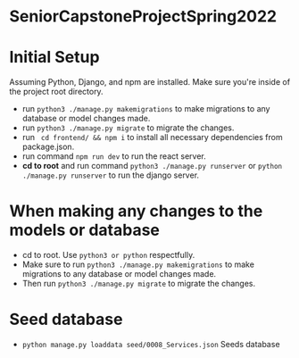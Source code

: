 # SeniorCapstoneProjectSpring2022

# Initial Setup

Assuming Python, Django, and npm are installed. Make sure you're inside of the project root directory.

- run ```python3 ./manage.py makemigrations``` to make migrations to any database or model changes made.
- run ```python3 ./manage.py migrate``` to migrate the changes.
- run ``` cd frontend/ && npm i``` to install all necessary dependencies from package.json.
- run command ```npm run dev``` to run the react server.
- **cd to root** and run command ```python3 ./manage.py runserver``` or ```python ./manage.py runserver``` to run the django server.

# When making any changes to the models or database
- cd to root. Use ```python3 or python``` respectfully.
- Make sure to run ```python3 ./manage.py makemigrations``` to make migrations to any database or model changes made.
- Then run ```python3 ./manage.py migrate``` to migrate the changes.

# Seed database

- ```python manage.py loaddata seed/0008_Services.json``` Seeds database